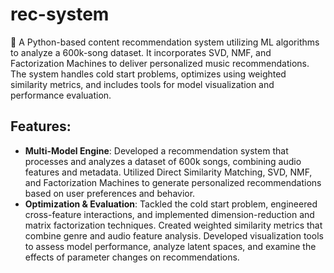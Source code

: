 # rec-system
🎵 A Python-based content recommendation system utilizing ML algorithms to analyze a 600k-song dataset. It incorporates SVD, NMF, and Factorization Machines to deliver personalized music recommendations. The system handles cold start problems, optimizes using weighted similarity metrics, and includes tools for model visualization and performance evaluation.

## Features:
- **Multi-Model Engine**: Developed a recommendation system that processes and analyzes a dataset of 600k songs, combining audio features and metadata. Utilized Direct Similarity Matching, SVD, NMF, and Factorization Machines to generate personalized recommendations based on user preferences and behavior.
- **Optimization & Evaluation**: Tackled the cold start problem, engineered cross-feature interactions, and implemented dimension-reduction and matrix factorization techniques. Created weighted similarity metrics that combine genre and audio feature analysis. Developed visualization tools to assess model performance, analyze latent spaces, and examine the effects of parameter changes on recommendations.

